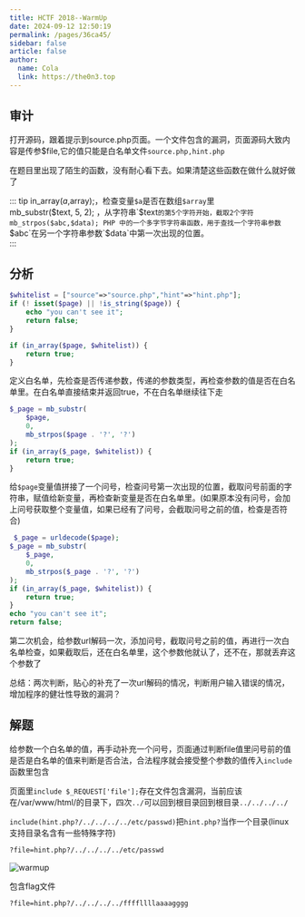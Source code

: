```yaml
---
title: HCTF 2018--WarmUp
date: 2024-09-12 12:50:19
permalink: /pages/36ca45/
sidebar: false
article: false
author: 
  name: Cola
  link: https://the0n3.top
---
```


## 审计

打开源码，跟着提示到source.php页面。一个文件包含的漏洞，页面源码大致内容是传参$file,它的值只能是白名单文件`source.php,hint.php`

在题目里出现了陌生的函数，没有耐心看下去。如果清楚这些函数在做什么就好做了


::: tip
in_array($a,$array);，检查变量`$a`是否在数组`$array`里  
mb_substr($text, 5, 2);  ，从字符串`$text`的第5个字符开始，截取2个字符
mb_strpos($abc,$data); PHP 中的一个多字节字符串函数，用于查找一个字符串参数`$abc`在另一个字符串参数`$data`中第一次出现的位置。  
:::

## 分析

```php
$whitelist = ["source"=>"source.php","hint"=>"hint.php"];
if (! isset($page) || !is_string($page)) {
    echo "you can't see it";
    return false;
}

if (in_array($page, $whitelist)) {
    return true;
}
```

定义白名单，先检查是否传递参数，传递的参数类型，再检查参数的值是否在白名单里。在白名单直接结束并返回true，不在白名单继续往下走

```php
$_page = mb_substr(
    $page,
    0,
    mb_strpos($page . '?', '?')
);
if (in_array($_page, $whitelist)) {
    return true;
}
```

给`$page`变量值拼接了一个问号，检查问号第一次出现的位置，截取问号前面的字符串，赋值给新变量，再检查新变量是否在白名单里。(如果原本没有问号，会加上问号获取整个变量值，如果已经有了问号，会截取问号之前的值，检查是否符合)

```php
 $_page = urldecode($page);
$_page = mb_substr(
    $_page,
    0,
    mb_strpos($_page . '?', '?')
);
if (in_array($_page, $whitelist)) {
    return true;
}
echo "you can't see it";
return false;
```

第二次机会，给参数url解码一次，添加问号，截取问号之前的值，再进行一次白名单检查，如果截取后，还在白名单里，这个参数他就认了，还不在，那就丢弃这个参数了

总结：两次判断，贴心的补充了一次url解码的情况，判断用户输入错误的情况，增加程序的健壮性导致的漏洞？

## 解题

给参数一个白名单的值，再手动补充一个问号，页面通过判断file值里问号前的值是否是白名单的值来判断是否合法，合法程序就会接受整个参数的值传入`include`函数里包含

页面里`include $_REQUEST['file'];`存在文件包含漏洞，当前应该在/var/www/html/的目录下，四次`../`可以回到根目录回到根目录`../../../../`

`include(hint.php?/../../../../etc/passwd)`把`hint.php?`当作一个目录(linux支持目录名含有一些特殊字符)

```txt
?file=hint.php?/../../../../etc/passwd
```

![warmup](https://the0n3.top/medias/daily/warmup/1.png)

包含flag文件

```txt
?file=hint.php?/../../../../ffffllllaaaagggg
```